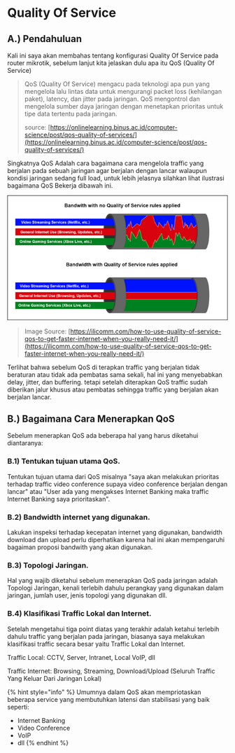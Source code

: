 # Quality Of Service

## A.\) Pendahuluan

Kali ini saya akan membahas tentang konfigurasi Quality Of Service pada router mikrotik, sebelum lanjut kita jelaskan dulu apa itu QoS \(Quality Of Service\)

> QoS \(Quality Of Service\) mengacu pada teknologi apa pun yang mengelola lalu lintas data untuk mengurangi packet loss \(kehilangan paket\), latency, dan jitter pada jaringan. QoS mengontrol dan mengelola sumber daya jaringan dengan menetapkan prioritas untuk tipe data tertentu pada jaringan.
>
> source: [https://onlinelearning.binus.ac.id/computer-science/post/qos-quality-of-services/](https://onlinelearning.binus.ac.id/computer-science/post/qos-quality-of-services/)

Singkatnya QoS Adalah cara bagaimana cara mengelola traffic yang berjalan pada sebuah jaringan agar berjalan dengan lancar walaupun kondisi jaringan sedang full load, untuk lebih jelasnya silahkan lihat ilustrasi bagaimana QoS Bekerja dibawah ini.

![Ilustrasi QoS](../../.gitbook/assets/image%20%2824%29.png)

> Image Source: [https://ilicomm.com/how-to-use-quality-of-service-qos-to-get-faster-internet-when-you-really-need-it/](https://ilicomm.com/how-to-use-quality-of-service-qos-to-get-faster-internet-when-you-really-need-it/)

Terlihat bahwa sebelum QoS di terapkan traffic yang berjalan tidak beraturan atau tidak ada pembatas sama sekali, hal ini yang menyebabkan delay, jitter, dan buffering. tetapi setelah diterapkan QoS traffic sudah diberikan jalur khusus atau pembatas sehingga traffic yang berjalan akan berjalan lancar.

## B.\) Bagaimana Cara Menerapkan QoS

Sebelum menerapkan QoS ada beberapa hal yang harus diketahui diantaranya:

### B.1\) Tentukan tujuan utama QoS.

Tentukan tujuan utama dari QoS misalnya "saya akan melakukan prioritas terhadap traffic video conference supaya video conference berjalan dengan lancar" atau "User ada yang mengakses Internet Banking maka traffic Internet Banking saya prioritaskan".

### B.2\) Bandwidth internet yang digunakan.

Lakukan inspeksi terhadap kecepatan internet yang digunakan, bandwidth download dan upload perlu diperhatikan karena hal ini akan mempengaruhi bagaiman proposi bandwith yang akan digunakan.

### B.3\) Topologi Jaringan.

Hal yang wajib diketahui sebelum menerapkan QoS pada jaringan adalah Topologi Jaringan, kenali terlebih dahulu perangkay yang digunakan dalam jaringan, jumlah user, jenis topologi yang digunakan dll.

### B.4\) Klasifikasi Traffic Lokal dan Internet.

Setelah mengetahui tiga point diatas yang terakhir adalah ketahui terlebih dahulu traffic yang berjalan pada jaringan, biasanya saya melakukan klasifikasi traffic secara besar yaitu Traffic Lokal dan Internet.

Traffic Local: CCTV, Server, Intranet, Local VoIP, dll

Traffic Internet: Browsing, Streaming, Download/Upload \(Seluruh Traffic Yang Keluar Dari Jaringan Lokal\)

{% hint style="info" %}
Umumnya dalam QoS akan mempriotaskan beberapa service yang membutuhkan latensi dan stabilisasi yang baik seperti:

* Internet Banking
* Video Conference
* VoIP
* dll
{% endhint %}

